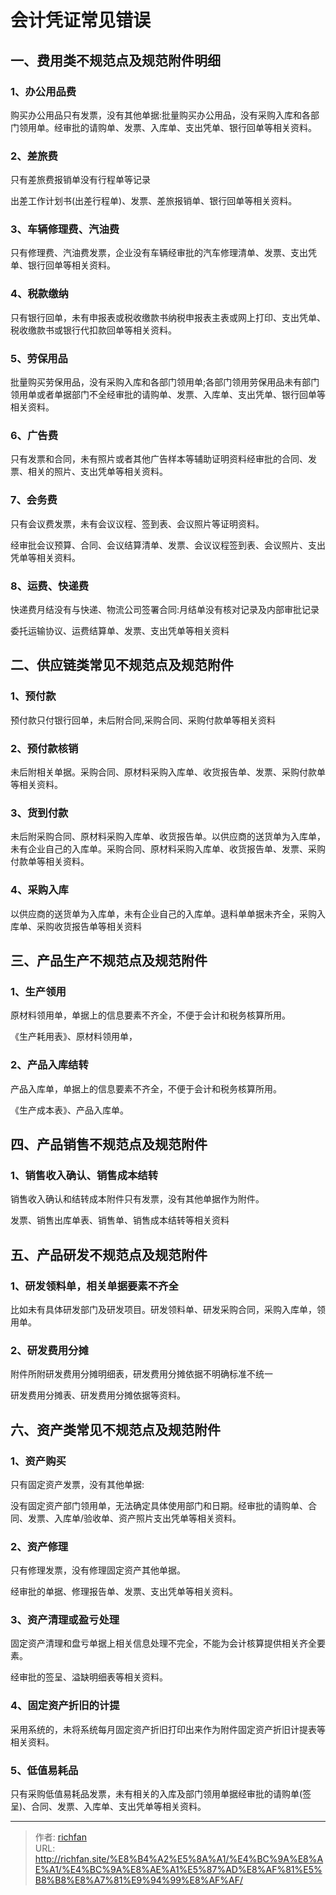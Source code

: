 # 会计凭证常见错误

## 一、费用类不规范点及规范附件明细

### 1、办公用品费

购买办公用品只有发票，没有其他单据:批量购买办公用品，没有采购入库和各部门领用单。经审批的请购单、发票、入库单、支出凭单、银行回单等相关资料。

### 2、差旅费

只有差旅费报销单没有行程单等记录

出差工作计划书(出差行程单)、发票、差旅报销单、银行回单等相关资料。

### 3、车辆修理费、汽油费

只有修理费、汽油费发票，企业没有车辆经审批的汽车修理清单、发票、支出凭单、银行回单等相关资料。

### 4、税款缴纳

只有银行回单，未有申报表或税收缴款书纳税申报表主表或网上打印、支出凭单、税收缴款书或银行代扣款回单等相关资料。

### 5、劳保用品

批量购买劳保用品，没有采购入库和各部门领用单;各部门领用劳保用品未有部门领用单或者单据部门不全经审批的请购单、发票、入库单、支出凭单、银行回单等相关资料。

### 6、广告费

只有发票和合同，未有照片或者其他广告样本等辅助证明资料经审批的合同、发票、相关的照片、支出凭单等相关资料。

### 7、会务费

只有会议费发票，未有会议议程、签到表、会议照片等证明资料。

经审批会议预算、合同、会议结算清单、发票、会议议程签到表、会议照片、支出凭单等相关资料。

### 8、运费、快递费

快递费月结没有与快递、物流公司签署合同:月结单没有核对记录及内部审批记录

委托运输协议、运费结算单、发票、支出凭单等相关资料

## 二、供应链类常见不规范点及规范附件

### 1、预付款

预付款只付银行回单，未后附合同,采购合同、采购付款单等相关资料

### 2、预付款核销

未后附相关单据。采购合同、原材料采购入库单、收货报告单、发票、采购付款单等相关资料。

### 3、货到付款

未后附采购合同、原材料采购入库单、收货报告单。以供应商的送货单为入库单，未有企业自己的入库单。采购合同、原材料采购入库单、收货报告单、发票、采购付款单等相关资料。

### 4、采购入库

以供应商的送货单为入库单，未有企业自己的入库单。退料单单据未齐全，采购入库单、采购收货报告单等相关资料

## 三、产品生产不规范点及规范附件

### 1、生产领用

原材料领用单，单据上的信息要素不齐全，不便于会计和税务核算所用。

《生产耗用表》、原材料领用单，

### 2、产品入库结转

产品入库单，单据上的信息要素不齐全，不便于会计和税务核算所用。

《生产成本表》、产品入库单。

## 四、产品销售不规范点及规范附件

### 1、销售收入确认、销售成本结转

销售收入确认和结转成本附件只有发票，没有其他单据作为附件。

发票、销售出库单表、销售单、销售成本结转等相关资料

## 五、产品研发不规范点及规范附件

### 1、研发领料单，相关单据要素不齐全

比如未有具体研发部门及研发项目。研发领料单、研发采购合同，采购入库单，领用单。

### 2、研发费用分摊

附件所附研发费用分摊明细表，研发费用分摊依据不明确标准不统一

研发费用分摊表、研发费用分摊依据等资料。

## 六、资产类常见不规范点及规范附件

### 1、资产购买

只有固定资产发票，没有其他单据:

没有固定资产部门领用单，无法确定具体使用部门和日期。经审批的请购单、合同、发票、入库单/验收单、资产照片支出凭单等相关资料。

### 2、资产修理

只有修理发票，没有修理固定资产其他单据。

经审批的单据、修理报告单、发票、支出凭单等相关资料。

### 3、资产清理或盈亏处理

固定资产清理和盘亏单据上相关信息处理不完全，不能为会计核算提供相关齐全要素。

经审批的签呈、溢缺明细表等相关资料。

### 4、固定资产折旧的计提

采用系统的，未将系统每月固定资产折旧打印出来作为附件固定资产折旧计提表等相关资料。

### 5、低值易耗品

只有采购低值易耗品发票，未有相关的入库及部门领用单据经审批的请购单(签呈)、合同、发票、入库单、支出凭单等相关资料。

---

> 作者: [richfan](https://richfan.site/)  
> URL: http://richfan.site/%E8%B4%A2%E5%8A%A1/%E4%BC%9A%E8%AE%A1/%E4%BC%9A%E8%AE%A1%E5%87%AD%E8%AF%81%E5%B8%B8%E8%A7%81%E9%94%99%E8%AF%AF/  

